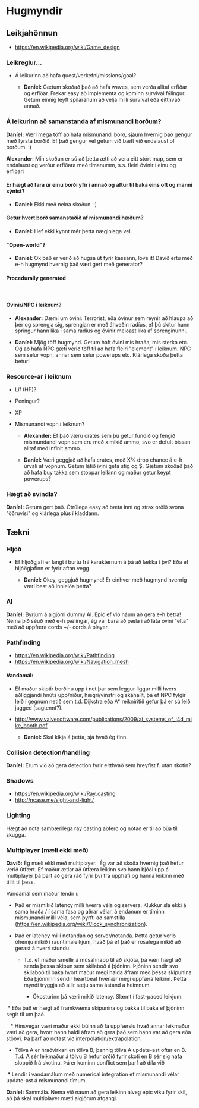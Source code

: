 # Hugmyndir

## Leikjahönnun

* https://en.wikipedia.org/wiki/Game_design

### Leikreglur...

* Á leikurinn að hafa quest/verkefni/missions/goal?

    * **Daníel:** Gætum skoðað það að hafa waves, sem verða alltaf erfiðar og erfiðar. Frekar easy að implementa og kominn survival fýlingur. Getum einnig leyft spilaranum að velja milli survival eða eitthvað annað.

### Á leikurinn að samanstanda af mismunandi borðum?

**Daníel:** Væri mega töff að hafa mismunandi borð, sjáum hvernig það gengur með fyrsta borðið. Ef það gengur vel getum við bætt við endalaust of borðum. :)

**Alexander**:
  Mín skoðun er sú að þetta ætti að vera eitt stórt map, sem er endalaust og
  verður erfiðara með tímanumm, s.s. fleiri óvinir í einu og erfiðari

#### Er hægt að fara úr einu borði yfir í annað og aftur til baka eins oft og manni sýnist?

* **Daniel:** Ekki með neina skoðun. :)

#### Getur hvert borð samanstaðið af mismunandi hæðum?

* **Daníel:** Hef ekki kynnt mér þetta næginlega vel.

#### "Open-world"?

* **Daníel:** Ok það er verið að hugsa út fyrir kassann, love it! Davíð ertu með e-h hugmynd hvernig það væri gert með generator?

#### Procedurally generated
  
#### Óvinir/NPC í leiknum?

* **Alexander:**
        Dæmi um óvini: Terrorist, eða óvinur sem reynir að hlaupa að þér og sprengja sig, sprengjan
        er með áhveðin radíus, ef þú skítur hann springur hann líka í sama radíus og
        óvinir meiðast líka af sprenginunni.

* **Daníel:** Mjög töff hugmynd. Getum haft óvini mis hraða, mis sterka etc. Og að hafa NPC gæti verið töff til að hafa fleiri "element" í leiknum. NPC sem selur vopn, annar sem selur powerups etc. Klárlega skoða þetta betur!
 
### Resource-ar í leiknum

* Líf (HP)?
* Peningur?
* XP
* Mismunandi vopn í leiknum?

    * **Alexander:** Ef það væru crates sem þú getur fundið og fengið mismundandi vopn sem eru með x mikið ammo, svo er defult bissan alltaf með infinit ammo.

    * **Daníel:** Væri geggjað að hafa crates, með X% drop chance á e-h úrvali af vopnum. Getum látið ívini gefa stig og $. Gætum skoðað það að hafa buy takka sem stoppar leikinn og maður getur keypt powerups?

### Hægt að svindla?

**Daníel:** Getum gert það. Ótrúlega easy að bæta inní og strax orðið svona "öðruvísi" og klárlega plús í kladdann.

## Tækni

### Hljóð

* Ef hljóðgjafi er langt í burtu frá karakternum á þá að lækka í því?  Eða ef hljóðgjafinn er fyrir aftan vegg.

    * **Daníel:** Okey, geggjuð hugmynd! Er einhver með hugmynd hvernig væri best að innleiða þetta?

### AI

**Daníel:** Byrjum á algjörri dummy AI. Epic ef við náum að gera e-h betra! Nema þið séuð með e-h pælingar, ég var bara að pæla í að láta óvini "elta" með að uppfæra cords +/- cords á player.

### Pathfinding

* https://en.wikipedia.org/wiki/Pathfinding
* https://en.wikipedia.org/wiki/Navigation_mesh

#### Vandamál:
* Ef maður skiptir borðinu upp í net þar sem leggur liggur milli hvers aðliggjandi hnúts upp/niður, hægri/vinstri og skáhallt, þá ef NPC fylgir leið í gegnum netið sem t.d. Dijkstra eða A* reikniritið gefur þá er sú leið jagged (sagtennt?).

* http://www.valvesoftware.com/publications/2009/ai_systems_of_l4d_mike_booth.pdf

    * **Daniel:** Skal kíkja á þetta, sjá hvað ég finn.

### Collision detection/handling

**Daníel:** Erum við að gera detection fyrir eitthvað sem hreyfist f. utan skotin? 

### Shadows

* https://en.wikipedia.org/wiki/Ray_casting
* http://ncase.me/sight-and-light/

### Lighting

Hægt að nota sambærilega ray casting aðferð og notað er til að búa til skugga.

### Multiplayer (mæli ekki með)

**Davíð:**
Ég mæli ekki með multiplayer.  Ég var að skoða hvernig það hefur verið útfært.  Ef maður ætlar að útfæra leikinn svo hann bjóði upp á multiplayer þá þarf að gera ráð fyrir því frá upphafi og hanna leikinn með tillit til þess.

Vandamál sem maður lendir í:

* Það er mismikið latency milli hverra véla og servera.  Klukkur slá ekki á sama hraða / í sama fasa og aðrar vélar, á endanum er tíminn mismunandi milli véla, sem þyrfti að samstilla (https://en.wikipedia.org/wiki/Clock_synchronization).  

* Það er latency milli notandan og server/notanda.  Þetta getur verið óhemju mikið í rauntímaleikjum, hvað þá ef það er rosalega mikið að gerast á hverri stundu.

  * T.d. ef maður smellir á músahnapp til að skjóta, þá væri hægt að senda þessa skipun sem skilaboð á þjóninn. Þjóninn sendir svo skilaboð til baka hvort maður megi halda áfram með þessa skipunina.  Eða þjónninn sendir heartbeat hvenær megi uppfæra leikinn.  Þetta myndi tryggja að allir sæju sama ástand á heimnum.  

    * Ókosturinn þá væri mikið latency.  Slæmt í fast-paced leikjum.

  * Eða það er hægt að framkvæma skipunina og bakka til baka ef þjóninn segir til um það.

    * Hinsvegar væri maður ekki búinn að fá uppfærslu hvað annar leikmaður væri að gera, hvort hann haldi áfram að gera það sem hann var að gera eða stöðvi.  Þá þarf að notast við interpolation/extrapolation.

* Tölva A er hraðvirkari en tölva B, þannig tölva A update-ast oftar en B.  T.d. A sér leikmaður á tölvu B hefur orðið fyrir skoti en B sér sig hafa sloppið frá skotinu.  Þá er kominn conflict sem þarf að díla við

  * Lendir í vandamálum með numerical integration ef mismunandi vélar update-ast á mismunandi tímum.
 
 **Daníel:** Sammála. Nema við náum að gera leikinn alveg epic viku fyrir skil, að þá skal multiplayer mæti algjörum afgangi.

